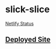 # slick-slice

[Netlify Status](https://api.netlify.com/api/v1/badges/00372aec-5d7e-4dd6-ae00-a604ec1cb3db/deploy-status)

## [Deployed Site](https://mikes-pizza.markambrocio.com/)
